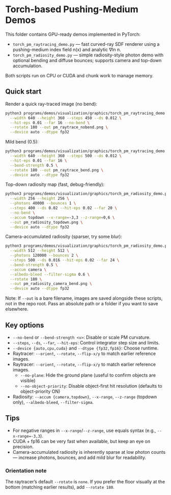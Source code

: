 # Torch-based Pushing-Medium Demos

This folder contains GPU-ready demos implemented in PyTorch:

- `torch_pm_raytracing_demo.py` — fast curved-ray SDF renderer using a pushing-medium index field n(x) and analytic ∇ln n.
- `torch_pm_radiosity_demo.py` — simple radiosity-style photon demo with optional bending and diffuse bounces; supports camera and top-down accumulation.

Both scripts run on CPU or CUDA and chunk work to manage memory.

## Quick start

Render a quick ray-traced image (no bend):

```bash
python3 programs/demos/visualization/graphics/torch_pm_raytracing_demo.py \
  --width 640 --height 360 --steps 450 --ds 0.012 \
  --hit-eps 0.01 --far 16 --no-bend \
  --rotate 180 --out pm_raytrace_nobend.png \
  --device auto --dtype fp32
```

Mild bend (0.5):

```bash
python3 programs/demos/visualization/graphics/torch_pm_raytracing_demo.py \
  --width 640 --height 360 --steps 500 --ds 0.012 \
  --hit-eps 0.01 --far 16 \
  --bend-strength 0.5 \
  --rotate 180 --out pm_raytrace_bend.png \
  --device auto --dtype fp32
```

Top-down radiosity map (fast, debug-friendly):

```bash
python3 programs/demos/visualization/graphics/torch_pm_radiosity_demo.py \
  --width 256 --height 256 \
  --photons 40000 --bounces 1 \
  --steps 400 --ds 0.02 --hit-eps 0.02 --far 20 \
  --no-bend \
  --accum topdown --x-range=-3,3 --z-range=0,6 \
  --out pm_radiosity_topdown.png \
  --device auto --dtype fp32
```

Camera-accumulated radiosity (sparser, try some blur):

```bash
python3 programs/demos/visualization/graphics/torch_pm_radiosity_demo.py \
  --width 512 --height 512 \
  --photons 120000 --bounces 2 \
  --steps 500 --ds 0.016 --hit-eps 0.02 --far 24 \
  --bend-strength 0.5 \
  --accum camera \
  --albedo-bleed --filter-sigma 0.6 \
  --rotate 180 \
  --out pm_radiosity_camera_bend.png \
  --device auto --dtype fp32
```

Note: If `--out` is a bare filename, images are saved alongside these scripts, not in the repo root. Pass an absolute path or a folder if you want to save elsewhere.

## Key options

- `--no-bend` or `--bend-strength <v>`: Disable or scale PM curvature.
- `--steps`, `--ds`, `--far`, `--hit-eps`: Control integrator step size and limits.
- `--device {auto,cpu,cuda}` and `--dtype {fp32,fp16}`: Choose runtime.
- Raytracer: `--orient`, `--rotate`, `--flip-x/y` to match earlier reference images.
- Raytracer: `--orient`, `--rotate`, `--flip-x/y` to match earlier reference images.
  - `--no-plane`: Hide the ground plane (useful to confirm objects are visible)
  - `--no-object-priority`: Disable object-first hit resolution (defaults to object-priority ON)
- Radiosity: `--accum {camera,topdown}`, `--x-range`, `--z-range` (topdown only), `--albedo-bleed`, `--filter-sigma`.

## Tips

- For negative ranges in `--x-range`/`--z-range`, use equals syntax (e.g., `--x-range=-3,3`).
- CUDA + fp16 can be very fast when available, but keep an eye on precision.
- Camera-accumulated radiosity is inherently sparse at low photon counts — increase photons, bounces, and add mild blur for readability.

### Orientation note

The raytracer’s default `--rotate` is `none`. If you prefer the floor visually at the bottom (matching earlier results), add `--rotate 180`.
